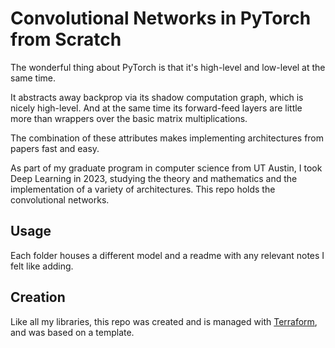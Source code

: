 # Convolutional Networks in PyTorch from Scratch

The wonderful thing about PyTorch is that it's high-level and low-level at the same time.

It abstracts away backprop via its shadow computation graph, which is nicely high-level. And at the same time its forward-feed layers are little more than wrappers over the basic matrix multiplications.

The combination of these attributes makes implementing architectures from papers fast and easy.

As part of my graduate program in computer science from UT Austin, I took Deep Learning in 2023, studying the theory and mathematics and the implementation of a variety of architectures. This repo holds the convolutional networks.

## Usage

Each folder houses a different model and a readme with any relevant notes I felt like adding.

## Creation

Like all my libraries, this repo was created and is managed with [Terraform](https://github.com/coyotespike/terraform-scripts), and was based on a template.
